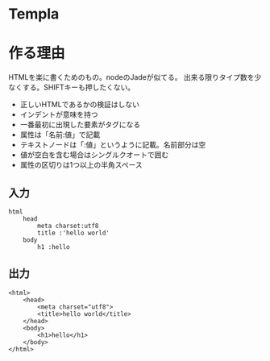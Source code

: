 Templa
============================

# 作る理由

HTMLを楽に書くためのもの。nodeのJadeが似てる。
出来る限りタイプ数を少なくする。SHIFTキーも押したくない。

- 正しいHTMLであるかの検証はしない
- インデントが意味を持つ
- 一番最初に出現した要素がタグになる
- 属性は「名前:値」で記載
- テキストノードは「:値」というように記載。名前部分は空
- 値が空白を含む場合はシングルクオートで囲む
- 属性の区切りは1つ以上の半角スペース

## 入力

```
html
	head
		meta charset:utf8
		title :'hello world'
	body
		h1 :hello
```

## 出力

```
<html>
	<head>
		<meta charset="utf8">
		<title>hello world</title>
	</head>
	<body>
		<h1>hello</h1>
	</body>
</html>
```
